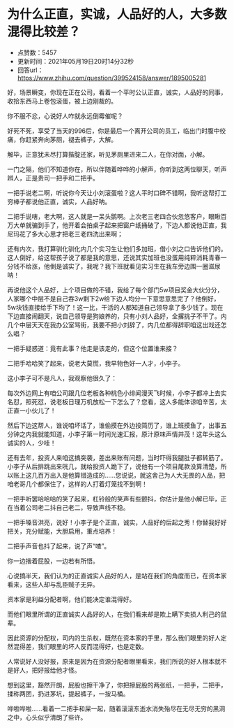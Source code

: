 # 为什么正直，实诚，人品好的人，大多数混得比较差？
- 点赞数：5457
- 更新时间：2021年05月19日20时14分32秒
- 回答url：https://www.zhihu.com/question/399524158/answer/1895005281
<body>
 <p data-pid="Rx1wlMCp">好，场景瞬变，你现在正在公司，看着一个平时公认正直，诚实，人品好的同事，收拾东西马上卷包滚蛋，被上边刚裁的。</p>
 <p data-pid="-Dpv4PBa">你不服不忿，心说好人咋就永远倒霉催呢？</p>
 <p data-pid="1Wdm9DHu">好死不死，享受了当天的996后，你是最后一个离开公司的员工，临出门时腹中绞痛，你赶紧奔向茅厕，褪去裤子，大解。</p>
 <p data-pid="inYzLNTz">解毕，正意犹未尽打算揩腚还家，听见茅厕里进来二人，在你对面，小解。</p>
 <p data-pid="Q0x6Ne8W">一门之隔，他们不知道你在，所以伴随着哗哗的小解声，你听到这两位聊天，听声辨人，正是贵司一把手和二把手。</p>
 <p data-pid="6WBFISIc">一把手说老二啊，听说你今天让小刘滚蛋啦？这人平时口碑不错啊，我听这帮打工穷棒子都说他正直，诚实，人品好呐。</p>
 <p data-pid="6WaigiFC">二把手说嗐，老大啊，这人就是一呆头鹅啊。上次老三老四合伙忽悠客户，眼瞅百万大单就骗到手了，他开着会拍桌子起来把窗户纸捅破了，下边人都说他正直，我尼玛花了多大心思才把老三老四洗出来啊；</p>
 <p data-pid="mLmXvWEc">还有内次，我打算驯化驯化内几个实习生让他们多加班，借小刘之口告诉他们的。这人倒好，给这帮孩子说了都是我的意思，还说其实加班也没蛋用纯粹消耗青春一分钱不给涨，他倒是诚实了，我呢？我下班就看见实习生在我车旁边围一圈滋尿呐！</p>
 <p data-pid="2jMH-jBn">再说他这个人品好，上个项目做的不错，我给了每个部门5w项目奖金大伙分分，人家哪个中层不是自己吞3w剩下2w给下边人均分一下意思意思完了？他倒好，5w块钱直接给手下均了！这一比，干活的人都知道自己领导拿了多少钱了。现在下边直接闹翻天，说自己领导是狗娘养的，只有小刘人品好，全撂挑子不干了。内几个中层天天在我办公室骂街，我要不把小刘辞了，内几位都得辞职咱这出戏还怎么唱？</p>
 <p data-pid="AZvvx6qA">一把手疑惑道：竟有此事？他走是该走的，但这个位置谁来接？</p>
 <p data-pid="HUQUNWsW">二把手哈哈笑了起来，说老大莫慌，我早物色好一人才，小李子。</p>
 <p data-pid="yuDWDeql">这小李子可不是凡人，我观察他很久了：</p>
 <p data-pid="OVyhbXsN">每次外边网上有咱公司跟几位老板各种桃色小绯闻漫天飞时候，小李子都冲上去实名怼，照死怼，说老板日理万机放松一下怎么了？您看，这人多能体谅咱辛苦，太正直一小伙儿了！</p>
 <p data-pid="bA4cJcGq">然后下边这帮人，谁说咱坏话了，谁偷摸在外边投简历了，谁上班摸鱼了，出事五分钟之内我就能知道，小李子第一时间光速汇报，原汁原味声情并茂！这年头这么诚实的人，少哇！</p>
 <p data-pid="Do4ch2KX">还有去年，投资人来咱这搞突袭，差出来账有问题，当时吓得我腿肚子都转筋了。小李子从后排跳出来咣几，就给投资人跪下了，说他有一个项目尾款没算清楚，所以账上这几百万出入是他算错造成的……您说说，就这舍己为人大无畏的人品，把咱老哥几个都保住了，这样的人打着灯笼找不到啊！</p>
 <p data-pid="dw0UzX2O">一把手听罢哈哈哈的笑了起来，杠铃般的笑声有些颤抖，你估计是他小解已毕，正在当着公司老二抖自己老二，导致声线不稳。</p>
 <p data-pid="824tCr3s">一把手嗓音洪亮，说好！小李子是个正直，诚实，人品好的后起之秀！你替我好好把关，充分赋能，大胆启用，重点培养！</p>
 <p data-pid="z10c_ZQm">二把手声音也抖了起来，说了声“喳”。</p>
 <p data-pid="u97iVMVp">你一边揩着屁股，一边若有所悟。</p>
 <p data-pid="iERTDlFn">心说搞半天，我们认为的正直诚实人品好的人，是站在我们的角度而已，在资本家看来，这些人却与乱臣贼子无异。</p>
 <p data-pid="wIk4Fwcz">资本家是利益分配者啊，他们能决定谁混得好。</p>
 <p data-pid="SYchcyrs">而他们眼里所谓的正直诚实人品好的人，在我们看来却是欺上瞒下卖损人利己的鼠辈。</p>
 <p data-pid="-NMM1Jk2">因此资源的分配权，司内的生杀权，既然在资本家的手里，那么我们眼里的好人定然混得差，我们眼里的坏人反而混得好，也是定数。</p>
 <p data-pid="jM1dMpGu">人常说好人没好报，原来是因为在资源分配者眼里看来，我们所说的好人根本就不是好人，把好报给他才怪。</p>
 <p data-pid="qhGcD9dg">想到这里，豁然开朗，屁股也擦干净了，你把擦屁股的两张纸，一把手，二把手，揉称两团，扔进茅坑，提起裤子，一按马桶。</p>
 <p data-pid="et_g5aQh">哗啦哗啦……看着一二把手和屎一起，随着滚滚东逝水消失殆尽在无尽无穷的黑洞之中，心头似乎清朗了些许。</p>
</body>